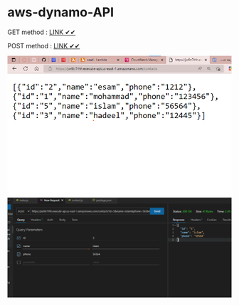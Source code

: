 # aws-dynamo-API

GET method  : [LINK ✔✔](https://jxr6tr7rhh.execute-api.us-east-1.amazonaws.com/contacts)

POST method : [LINK ✔✔](https://jxr6tr7rhh.execute-api.us-east-1.amazonaws.com/contacts)

![GET](./GET.png)
![POST](./POST.png)
